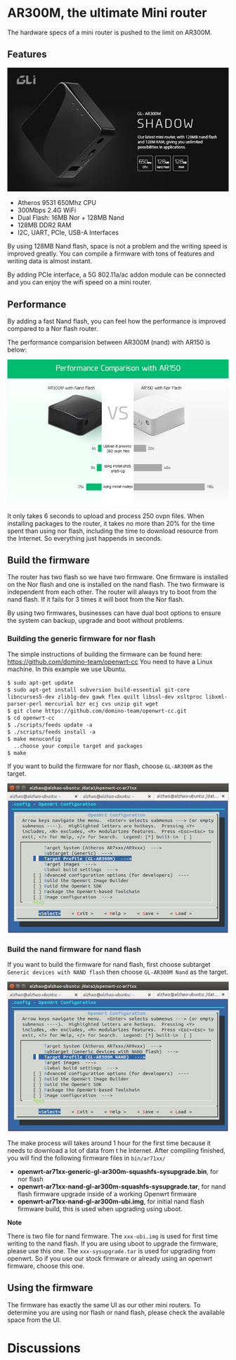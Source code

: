 # AR300M, the ultimate Mini router

The hardware specs of a mini router is pushed to the limit on AR300M.

## Features

![Features](src/ar300m.jpg)

* Atheros 9531 650Mhz CPU
* 300Mbps 2.4G WiFi
* Dual Flash: 16MB Nor + 128MB Nand
* 128MB DDR2 RAM
* I2C, UART, PCIe, USB-A Interfaces

By using 128MB Nand flash, space is not a problem and the writing speed is improved greatly. You can compile a firmware with tons of features and writing data is almost instant.

By adding PCIe interface, a 5G 802.11a/ac addon module can be connected and you can enjoy the wifi speed on a mini router.

## Performance

By adding a fast Nand flash, you can feel how the performance is improved compared to a Nor flash router.

The performance comparision between AR300M (nand) with AR150 is below:

![Features](src/ar300m-performance.jpg)

It only takes 6 seconds to upload and process 250 ovpn files. When installing packages to the router, it takes no more than 20% for the time spent than using nor flash, including the time to download resource from the Internet. So everything just happends in seconds.

## Build the firmware

The router has two flash so we have two firmware. One firmware is installed on the Nor flash and one is installed on the nand flash. The two firmware is independent from each other. The router will always try to boot from the nand flash. If it fails for 3 times it will boot from the Nor flash.

By using two firmwares, businesses can have dual boot options to ensure the system can backup, upgrade and boot without problems.

### Building the generic firmware for nor flash

The simple instructions of building the firmware can be found here: https://github.com/domino-team/openwrt-cc
You need to have a Linux machine. In this example we use Ubuntu.

```
$ sudo apt-get update
$ sudo apt-get install subversion build-essential git-core libncurses5-dev zlib1g-dev gawk flex quilt libssl-dev xsltproc libxml-parser-perl mercurial bzr ecj cvs unzip git wget
$ git clone https://github.com/domino-team/openwrt-cc.git
$ cd openwrt-cc
$ ./scripts/feeds update -a
$ ./scripts/feeds install -a
$ make menuconfig
  ..choose your compile target and packages
$ make

```

If you want to build the firmware for nor flash, choose `GL-AR300M` as the target.

![AR300M generic](src/meunconfig-ar300m.jpg)

### Build the nand firmware for nand flash

If you want to build the firmware for nand flash, first choose subtarget `Generic devices with NAND flash` then choose `GL-AR300M Nand` as the target.

![AR300M nand](src/meunconfig-ar300m-nand.jpg)

The make process will takes around 1 hour for the first time because it needs to download a lot of data from t he Internet. After compiling finished, you will find the following firmware files in `bin/ar71xx/`

* **openwrt-ar71xx-generic-gl-ar300m-squashfs-sysupgrade.bin**, for nor flash
* **openwrt-ar71xx-nand-gl-ar300m-squashfs-sysupgrade.tar**, for nand flash firmware upgrade inside of a working Openwrt firmware
* **openwrt-ar71xx-nand-gl-ar300m-ubi.img**, for initial nand flash firmware build, this is used when upgrading using uboot.

**Note**

There is two file for nand firmware. The `xxx-ubi.img` is used for first time writing to the nand flash. If you are using uboot to upgrade the firmware, please use this one. The `xxx-sysupgrade.tar` is used for upgrading from openwrt. So if you use our stock firmware or already using an openwrt firmware, choose this one.

## Using the firmware

The firmware has exactly the same UI as our other mini routers. To determine you are using nor flash or nand flash, please check the available space from the UI.


# Discussions
